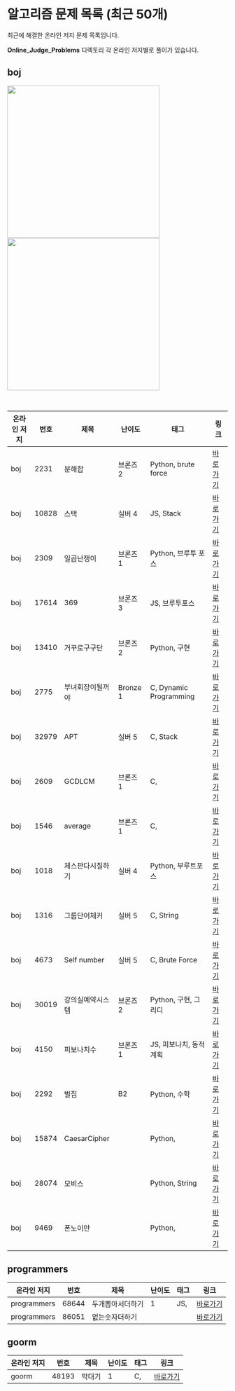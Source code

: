 # 알고리즘 문제 목록 (최근 50개)

최근에 해결한 온라인 저지 문제 목록입니다. 

**Online_Judge_Problems** 디렉토리 각 온라인 저지별로 풀이가 있습니다.

## boj

<p> <a href="https://solved.ac/profile/yonghun16"><img src="http://mazassumnida.wtf/api/v2/generate_badge?boj=yonghun16" width="348em"></a> <a href="https://www.acmicpc.net/user/yonghun16"><img src="http://mazandi.herokuapp.com/api?handle=yonghun16&theme=warm" width="348em"></a> </p><br />

| 온라인 저지 | 번호 | 제목 | 난이도 | 태그 | 링크 |
|------|------|------|--------|------|------|
| boj | 2231 | 분해합 | 브론즈 2 | Python, brute force | [바로가기](https://www.acmicpc.net/problem/2231) |
| boj | 10828 | 스택 | 실버 4 | JS, Stack | [바로가기](https://www.acmicpc.net/problem/10828) |
| boj | 2309 | 일곱난쟁이 | 브론즈 1 | Python, 브루투 포스 | [바로가기](https://www.acmicpc.net/problem/2309) |
| boj | 17614 | 369 | 브론즈 3 | JS, 브루투포스 | [바로가기](https://www.acmicpc.net/problem/17614) |
| boj | 13410 | 거꾸로구구단 | 브론즈 2 | Python, 구현 | [바로가기](https://www.acmicpc.net/problem/13410) |
| boj | 2775 | 부녀회장이될꺼야 | Bronze 1 | C, Dynamic Programming | [바로가기](https://www.acmicpc.net/problem/2775) |
| boj | 32979 | APT | 실버 5 | C, Stack | [바로가기](https://www.acmicpc.net/problem/32927) |
| boj | 2609 | GCDLCM | 브론즈 1 | C, | [바로가기](https://www.acmicpc.net/problem/2609) |
| boj | 1546 | average | 브론즈 1 | C, | [바로가기](https://www.acmicpc.net/problem/1546) |
| boj | 1018 | 체스판다시칠하기 | 실버 4 | Python, 부루트포스 | [바로가기](https://www.acmicpc.net/problem/1018) |
| boj | 1316 | 그룹단어체커 | 실버 5 | C, String | [바로가기](https://www.acmicpc.net/problem/1316) |
| boj | 4673 | Self number | 실버 5 | C, Brute Force | [바로가기](https://www.acmicpc.net/problem/4673) |
| boj | 30019 | 강의실예약시스템 | 브론즈 2 | Python, 구현, 그리디 | [바로가기](https://www.acmicpc.net/problem/30019) |
| boj | 4150 | 피보나치수 | 브론즈 1 | JS, 피보나치, 동적계획 | [바로가기](https://www.acmicpc.net/problem/4150) |
| boj | 2292 | 벌집 | B2 | Python, 수학 | [바로가기](https://www.acmicpc.net/problem/2292) |
| boj | 15874 | CaesarCipher |  | Python, | [바로가기](https://www.acmicpc.net/problem/15874) |
| boj | 28074 | 모비스 |  | Python, String | [바로가기](https://www.acmicpc.net/problem/28074) |
| boj | 9469 | 폰노이만 |  | Python, | [바로가기](https://www.acmicpc.net/problem/9469) |

## programmers

| 온라인 저지 | 번호 | 제목 | 난이도 | 태그 | 링크 |
|------|------|------|--------|------|------|
| programmers | 68644 | 두개뽑아서더하기 | 1 | JS, | [바로가기](https://school.programmers.co.kr/learn/courses/30/lessons/68644) |
| programmers | 86051 | 없는숫자더하기 |  |  | [바로가기]() |

## goorm

| 온라인 저지 | 번호 | 제목 | 난이도 | 태그 | 링크 |
|------|------|------|--------|------|------|
| goorm | 48193 | 막대기 | 1 | C, | [바로가기](https://level.goorm.io/exam/48193/막대기/quiz/1) |

